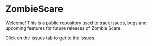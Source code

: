 ZombieScare
===========
Welcome! This is a public repository used to track issues, bugs and upcoming features for future releases of Zombie Scare.

Click on the issues tab to get to the issues.

